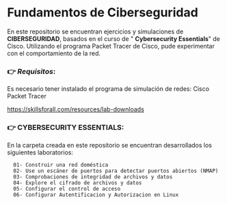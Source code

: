 # **Fundamentos de Ciberseguridad**


En este repositorio se encuentran ejercicios y simulaciones de **CIBERSEGURIDAD**, basados en el curso de "
**Cybersecurity Essentials**" de Cisco. 
Utilizando el programa Packet Tracer de Cisco, pude experimentar con el comportamiento de la red.

### 👉 _Requisitos_:
Es necesario tener instalado el programa de simulación de redes: Cisco Packet Tracer

https://skillsforall.com/resources/lab-downloads

### 👉 CYBERSECURITY ESSENTIALS:
En la carpeta creada en este repositorio se encuentran desarrollados los siguientes laboratorios:

      01- Construir una red doméstica
      02- Use un escáner de puertos para detectar puertos abiertos (NMAP)
      03- Comprobaciones de integridad de archivos y datos
      04- Explore el cifrado de archivos y datos
      05- Configurar el control de acceso
      06- Configurar Autentificacion y Autorizacion en Linux




